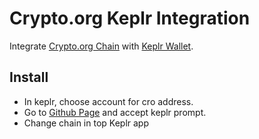 # Crypto.org Keplr Integration

Integrate [Crypto.org Chain](https://crypto.org/) with [Keplr Wallet](https://keplr.app/).

## Install

- In keplr, choose account for cro address.
- Go to [Github Page](https://giansalex.github.io/cro-keplr) and accept keplr prompt.
- Change chain in top Keplr app